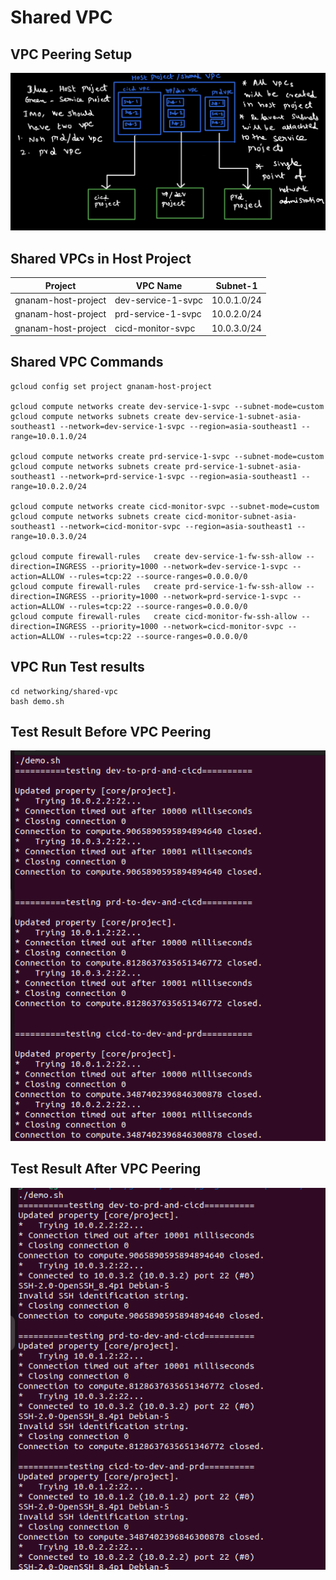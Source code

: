 # Shared VPC


## VPC Peering Setup

![Shared VPC Setup](../../images/networking/shared-vpc/shared-vpc.png)

## Shared VPCs in Host Project

| Project             | VPC Name           | Subnet-1    |
|---------------------|--------------------|-------------|
| gnanam-host-project | dev-service-1-svpc | 10.0.1.0/24 |
| gnanam-host-project | prd-service-1-svpc | 10.0.2.0/24 |
| gnanam-host-project | cicd-monitor-svpc  | 10.0.3.0/24 |

## Shared VPC Commands
```shell
gcloud config set project gnanam-host-project

gcloud compute networks create dev-service-1-svpc --subnet-mode=custom
gcloud compute networks subnets create dev-service-1-subnet-asia-southeast1 --network=dev-service-1-svpc --region=asia-southeast1 --range=10.0.1.0/24

gcloud compute networks create prd-service-1-svpc --subnet-mode=custom
gcloud compute networks subnets create prd-service-1-subnet-asia-southeast1 --network=prd-service-1-svpc --region=asia-southeast1 --range=10.0.2.0/24

gcloud compute networks create cicd-monitor-svpc --subnet-mode=custom
gcloud compute networks subnets create cicd-monitor-subnet-asia-southeast1 --network=cicd-monitor-svpc --region=asia-southeast1 --range=10.0.3.0/24

gcloud compute firewall-rules   create dev-service-1-fw-ssh-allow --direction=INGRESS --priority=1000 --network=dev-service-1-svpc --action=ALLOW --rules=tcp:22 --source-ranges=0.0.0.0/0
gcloud compute firewall-rules   create prd-service-1-fw-ssh-allow --direction=INGRESS --priority=1000 --network=prd-service-1-svpc --action=ALLOW --rules=tcp:22 --source-ranges=0.0.0.0/0
gcloud compute firewall-rules   create cicd-monitor-fw-ssh-allow --direction=INGRESS --priority=1000 --network=cicd-monitor-svpc --action=ALLOW --rules=tcp:22 --source-ranges=0.0.0.0/0
```

## VPC Run Test results

```shell
cd networking/shared-vpc
bash demo.sh
```

## Test Result Before VPC Peering

![Shared VPC Setup](../../images/networking/shared-vpc/svpc-bf-peer.png)


## Test Result After VPC Peering

![Shared VPC Setup](../../images/networking/shared-vpc/svpc-af-peer.png)